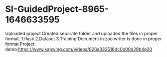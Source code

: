 # SI-GuidedProject-8965-1646633595
Uploaded project 
Created separate folder and uploaded the files in proper format.
1.flask
2.Dataset
3.Training
Document in zoo writer is done in proper format
Project demo:https://www.kapwing.com/videos/626a333518dc0b00d29b4e20

